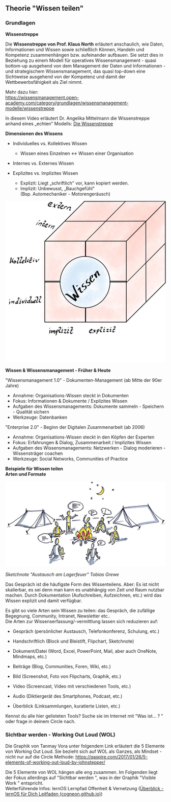 ## Theorie  "Wissen teilen"

### Grundlagen

**Wissenstreppe**

Die **Wissenstreppe von Prof. Klaus North** erläutert anschaulich, wie
Daten, Informationen und Wissen sowie schließlich Können, Handeln und
Kompetenz zusammenhängen bzw. aufeinander aufbauen. Sie setzt dies in
Beziehung zu einem Modell für operatives Wissensmanagement - quasi
bottom-up ausgehend von dem Management der Daten und Informationen -
und strategischem Wissensmanagement, das quasi top-down eine Sichtweise
ausgehend von der Kompetenz und damit der Wettbewerbsfähigkeit als Ziel
nimmt.

Mehr dazu hier:  
<https://wissensmanagement.open-academy.com/category/grundlagen/wissensmanagement-modelle/wissenstreppe>

In diesem Video erläutert Dr. Angelika Mittelmann die Wissenstreppe
anhand eines „echten" Modells: [Die Wissenstreppe](https://youtu.be/zyYsHe1AaKU)

**Dimensionen des Wissens**

-  Individuelles vs. Kollektives Wissen
    -   Wissen eines Einzelnen <-> Wissen einer Organisation
  
-  Internes vs. Externes Wissen
  
-  Explizites vs. Implizites Wissen
    -   Explizit: Liegt „schriftlich" vor, kann kopiert werden.
    -   Implizit: Unbewusst, „Bauchgefühl"  
        (Bsp. Automechaniker - Motorengeräusch)
  

![](images/Dimensionen_des_Wissens.jpeg)


**Wissen & Wissensmanagement - Früher & Heute**

"Wissensmanagement 1.0" - Dokumenten-Management (ab Mitte der 90er
Jahre)

-   Annahme: Organisations-Wissen steckt in Dokumenten
-   Fokus: Informationen & Dokumente / Explizites Wissen
-   Aufgaben des Wissensmanagements: Dokumente sammeln - Speichern - Qualität sichern
-   Werkzeuge: Datenbanken
  

"Enterprise 2.0" - Beginn der Digitalen Zusammenarbeit (ab 2006)

-   Annahme: Organisations-Wissen steckt in den Köpfen der Experten
-   Fokus: Erfahrungen & Dialog, Zusammenarbeit / Implizites Wissen
-   Aufgaben des Wissensmanagements: Netzwerken - Dialog moderieren - Wissensträger coachen
-   Werkzeuge: Social Networks, Communities of Practice


**Beispiele für Wissen teilen**  
**Arten und Formate**
  

![](images/Lagerfeuer.png)

*Sketchnote "Austausch am Lagerfeuer" Tobias Grewe*

Das Gespräch ist die häufigste Form des Wissenteilens. Aber: Es ist
nicht skalierbar, es sei denn man kann es unabhängig von Zeit und Raum
nutzbar machen. Durch Dokumentation (Aufschreiben, Aufzeichnen, etc.)
wird das Wissen explizit und damit verfügbar.

Es gibt so viele Arten sein Wissen zu teilen: das Gespräch, die
zufällige Begegnung, Community, Intranet, Newsletter etc..  
Die Arten zur Wissenserfassung/-vermittlung lassen sich reduzieren auf:

-   Gespräch (persönlicher Austausch, Telefonkonferenz, Schulung, etc.)

-   Handschriftlich (Block und Bleistift, Flipchart, Sketchnote)

-   Dokument/Datei (Word, Excel, PowerPoint, Mail, aber auch OneNote,
    Mindmaps, etc.)

-   Beiträge (Blog, Communities, Foren, Wiki, etc.)

-   Bild (Screenshot, Foto von Flipcharts, Graphik, etc.)

-   Video (Screencast, Video mit verschiedenen Tools, etc.)

-   Audio (Diktiergerät des Smartphones, Podcast, etc.)

-   Überblick (Linksammlungen, kuratierte Listen, etc.)

Kennst du alle hier gelisteten Tools? Suche sie im Internet mit  "Was
ist... ? " oder frage in deinem Circle nach.
  

### Sichtbar werden - Working Out Loud (WOL)

Die Graphik von Tanmay Vora unter folgendem Link erläutert die 5
Elemente von Working Out Loud. Sie bezieht sich auf WOL als Ganzes, als
Mindset - nicht nur auf die Circle Methode:
<https://qaspire.com/2017/01/26/5-elements-of-working-out-loud-by-johnstepper/>

Die 5 Elemente von WOL hängen alle eng zusammen. Im Folgenden liegt der
Fokus allerdings auf  "Sichtbar werden ", was in der Graphik  "Visible
Work " entspricht.  
Weiterführende Infos: lernOS Lernpfad Offenheit & Vernetzung
([Überblick - lernOS für Dich Leitfaden
(cogneon.github.io)](https://cogneon.github.io/lernos-for-you/de/2-3-0-Lernpfad-OV/))


<div style="display: none">\newpage</div>
